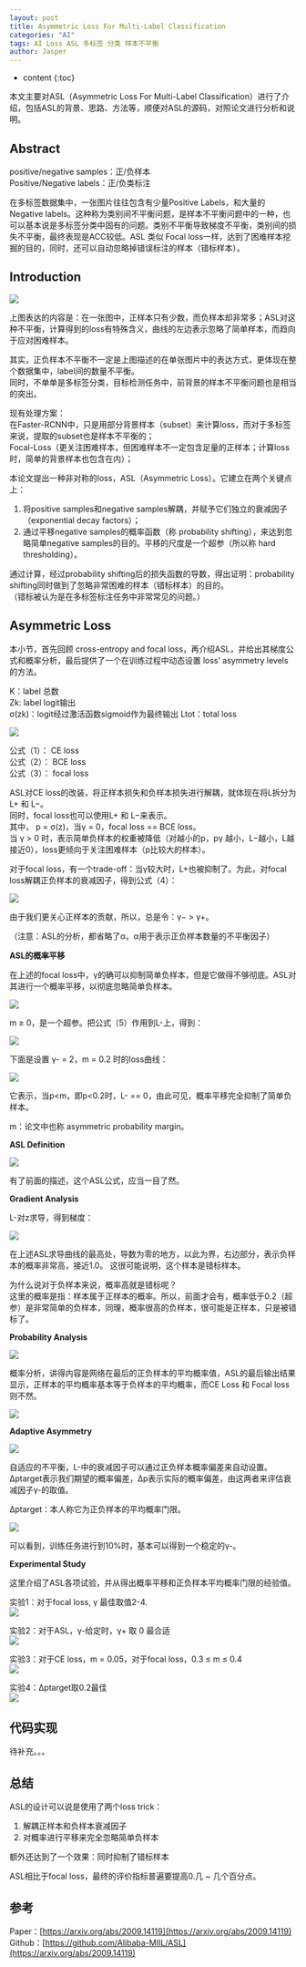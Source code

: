 ```yaml
---
layout: post
title: Asymmetric Loss For Multi-Label Classification
categories: "AI"
tags: AI Loss ASL 多标签 分类 样本不平衡
author: Jasper
---
```


* content
{:toc}

本文主要对ASL（Asymmetric Loss For Multi-Label Classification）进行了介绍，包括ASL的背景、思路、方法等，顺便对ASL的源码，对照论文进行分析和说明。



## Abstract

positive/negative samples：正/负样本  
Positive/Negative labels：正/负类标注

在多标签数据集中，一张图片往往包含有少量Positive Labels，和大量的Negative labels。这种称为类别间不平衡问题，是样本不平衡问题中的一种，也可以基本说是多标签分类中固有的问题。类别不平衡导致梯度不平衡，类别间的损失不平衡，最终表现是ACC较低。ASL 类似 Focal loss一样，达到了困难样本挖掘的目的，同时，还可以自动忽略掉错误标注的样本（错标样本）。

## Introduction

![](/images/AI/asl_unlabeled_1.png)

上图表达的内容是：在一张图中，正样本只有少数，而负样本却非常多；ASL对这种不平衡，计算得到的loss有特殊含义，曲线的左边表示忽略了简单样本，而趋向于应对困难样本。

其实，正负样本不平衡不一定是上图描述的在单张图片中的表达方式，更体现在整个数据集中，label间的数量不平衡。  
同时，不单单是多标签分类，目标检测任务中，前背景的样本不平衡问题也是相当的突出。

现有处理方案：  
在Faster-RCNN中，只是用部分背景样本（subset）来计算loss，而对于多标签来说，提取的subset也是样本不平衡的；  
Focal-Loss（更关注困难样本，但困难样本不一定包含足量的正样本；计算loss时，简单的背景样本也包含在内）； 

本论文提出一种非对称的loss，ASL（Asymmetric Loss）。它建立在两个关键点上：  
1. 将positive samples和negative samples解耦，并赋予它们独立的衰减因子（exponential decay factors）；
2. 通过平移negative samples的概率函数（称 probability shifting），来达到忽略简单negative samples的目的。平移的尺度是一个超参（所以称 hard thresholding）。

通过计算，经过probability shifting后的损失函数的导数，得出证明：probability shifting同时做到了忽略非常困难的样本（错标样本）的目的。  
（错标被认为是在多标签标注任务中非常常见的问题。）

## Asymmetric Loss

本小节，首先回顾 cross-entropy and focal loss，再介绍ASL，并给出其梯度公式和概率分析，最后提供了一个在训练过程中动态设置 loss’ asymmetry levels  的方法。

K：label 总数  
Zk: label logit输出  
σ(zk)：logit经过激活函数sigmoid作为最终输出
Ltot：total loss  

![](/images/AI/asl_unlabeled_loss_function.png)

公式（1）： CE loss   
公式（2）： BCE loss  
公式（3）： focal loss

ASL对CE loss的改装，将正样本损失和负样本损失进行解耦，就体现在将L拆分为 L+ 和 L−。  
同时，focal loss也可以使用L+ 和 L−来表示。  
其中， p = σ(z)，当γ = 0，focal loss == BCE loss。  
当 γ > 0 时，表示简单负样本的权重被降低（对越小的p，pγ 越小，L−越小，L越接近0），loss更倾向于关注困难样本（p比较大的样本）。

对于focal loss，有一个trade-off：当γ较大时，L+也被抑制了。为此，对focal loss解耦正负样本的衰减因子，得到公式（4）：

![](/images/AI/asl_unlabeled_loss_function2.png)

由于我们更关心正样本的贡献，所以，总是令：γ− > γ+。

（注意：ASL的分析，都省略了α，α用于表示正负样本数量的不平衡因子）

**ASL的概率平移**

在上述的focal loss中，γ的确可以抑制简单负样本，但是它做得不够彻底。ASL对其进行一个概率平移，以彻底忽略简单负样本。

![](/images/AI/asl_unlabeled_loss_function5.png)

m ≥ 0，是一个超参。把公式（5）作用到L-上，得到：

![](/images/AI/asl_unlabeled_loss_function6.png)

下面是设置 γ- = 2，m = 0.2 时的loss曲线：

![](/images/AI/asl_unlabeled_loss_function_picture.png)

它表示，当p\<m，即p\<0.2时，L- == 0，由此可见，概率平移完全抑制了简单负样本。

m：论文中也称 asymmetric probability margin。

**ASL Definition**

![](/images/AI/asl_unlabeled_loss_function7.png)

有了前面的描述，这个ASL公式，应当一目了然。

**Gradient Analysis**

L-对z求导，得到梯度：

![](/images/AI/asl_unlabeled_loss_function8.png)

在上述ASL求导曲线的最高处，导数为零的地方，以此为界，右边部分，表示负样本的概率非常高，接近1.0。
这很可能说明，这个样本是错标样本。

为什么说对于负样本来说，概率高就是错标呢？  
这里的概率是指：样本属于正样本的概率。所以，前面才会有，概率低于0.2（超参）是非常简单的负样本，同理，概率很高的负样本，很可能是正样本，只是被错标了。

**Probability Analysis**

![](/images/AI/asl_unlabeled_loss_function_picture2.png)

概率分析，讲得内容是网络在最后的正负样本的平均概率值，ASL的最后输出结果显示，正样本的平均概率基本等于负样本的平均概率，而CE Loss 和 Focal loss则不然。

![](/images/AI/asl_unlabeled_loss_function9.png)

**Adaptive Asymmetry**

![](/images/AI/asl_unlabeled_loss_function11.png)

自适应的不平衡，L-中的衰减因子可以通过正负样本概率偏差来自动设置。  
∆ptarget表示我们期望的概率偏差，∆p表示实际的概率偏差，由这两者来评估衰减因子γ-的取值。

∆ptarget：本人称它为正负样本的平均概率门限。

![](/images/AI/asl_unlabeled_loss_function_picture3.png)

可以看到，训练任务进行到10%时，基本可以得到一个稳定的γ-。

**Experimental Study**

这里介绍了ASL各项试验，并从得出概率平移和正负样本平均概率门限的经验值。

实验1：对于focal loss, γ 最佳取值2-4.  
![](/images/AI/asl_unlabeled_experimental1.png)

实验2：对于ASL，γ-给定时，γ+ 取 0 最合适  
![](/images/AI/asl_unlabeled_experimental2.png)

实验3：对于CE loss，m = 0.05，对于focal loss，0.3 ≤ m ≤ 0.4  
![](/images/AI/asl_unlabeled_experimental3.png)

实验4：∆ptarget取0.2最佳  
![](/images/AI/asl_unlabeled_experimental4.png)

## 代码实现

待补充。。。

## 总结

ASL的设计可以说是使用了两个loss trick：  
1. 解耦正样本和负样本衰减因子  
2. 对概率进行平移来完全忽略简单负样本

额外还达到了一个效果：同时抑制了错标样本

ASL相比于focal loss，最终的评价指标普遍要提高0.几 ~ 几个百分点。

## 参考
Paper：[https://arxiv.org/abs/2009.14119](https://arxiv.org/abs/2009.14119)  
Github：[https://github.com/Alibaba-MIIL/ASL](https://arxiv.org/abs/2009.14119)

